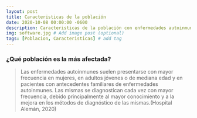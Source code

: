 ```yaml
---
layout: post
title: Caracteristicas de la población
date: 2020-10-08 00:00:00 -0600
description: Caracteristicas de la población con enfermedades autoinmunes # Add post description (optional)
img: software.jpg # Add image post (optional)
tags: [Poblacion, Caracteristicas] # add tag
---
```

### ¿Qué población es la más afectada?

>Las enfermedades autoinmunes suelen presentarse con mayor frecuencia en mujeres, en adultos jóvenes o de mediana edad y en pacientes con antecedentes familiares de enfermedades autoinmunes. Las mismas se diagnostican cada vez con mayor frecuencia, debido principalmente al mayor conocimiento y a la mejora en los métodos de diagnóstico de las mismas.(Hospital Alemán, 2020)
